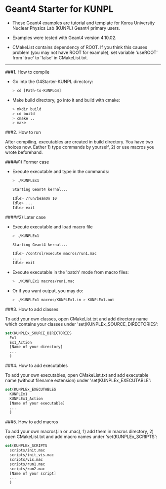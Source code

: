 # Geant4 Starter for KUNPL


- These Geant4 examples are tutorial and template for Korea University 
Nuclear Physics Lab (KUNPL) Geant4 primary users. 

- Examples were tested with Geant4 version 4.10.02.

- CMakeList contains dependency of ROOT. If you think this causes
problem (you may not have ROOT for example), set 
variable 'useROOT' from 'true' to 'false' in CMakeList.txt.

---

###1. How to compile

- Go into the G4Starter-KUNPL directory:
  ```sh
  > cd [Path-to-KUNPLG4]
  ```

- Make build directory, go into it and build with cmake:
  ```sh
  > mkdir build  
  > cd build  
  > cmake ..  
  > make   
  ```


###2. How to run

After compiling, executables are created in build directory.
You have two choices now. Eather 1) type commands by yourself, 
2) or use macros you wrote beforehand.

#####1) Former case
- Execute executable and type in the commands:
  ```sh
  > ./KUNPLEx1
  
  Starting Geant4 kernal...
  
  Idle> /run/beamOn 10  
  Idle> ...  
  Idle> exit  
  ```
  
#####2) Later case
- Execute executable and load macro file
  ```sh
  > ./KUNPLEx1
  
  Starting Geant4 kernal...
  
  Idle> /control/execute macros/run1.mac  
  ....  
  Idle> exit  
  ```

- Execute executable in the 'batch' mode from macro files:
  ```sh
  > ./KUNPLEx1 macros/run1.mac  
  ```

- Or if you want output, you may do:
  ```sh
  > ./KUNPLEx1 macros/KUNPLEx1.in > KUNPLEx1.out  
  ```

###3. How to add classes

To add your own classes, open CMakeList.txt and add directory name which
contains your classes under 'set(KUNPLEx_SOURCE_DIRECTORIES':  

```cmake
set(KUNPLEx_SOURCE_DIRECTORIES  
  Ex1  
  Ex1_Action  
  [Name of your directory]  
  ...  
  )  
```

###4. How to add executables

To add your own executables, open CMakeList.txt and add executable name
(without filename extension) under 'set(KUNPLEx_EXECUTABLE':

```cmake
set(KUNPLEx_EXECUTABLES
  KUNPLEx1
  KUNPLEx1_Action
  [Name of your executable]
  ...
  )
```


###5. How to add macros

To add your own macros(.in or .mac), 1) add them in macros directory,
2) open CMakeList.txt and add macro names under 'set(KUNPLEx_SCRIPTS':

```cmake
set(KUNPLEx_SCRIPTS
  scripts/init.mac
  scripts/init_vis.mac
  scripts/vis.mac
  scripts/run1.mac
  scripts/run2.mac
  [Name of your script]
  ...
  )
```
